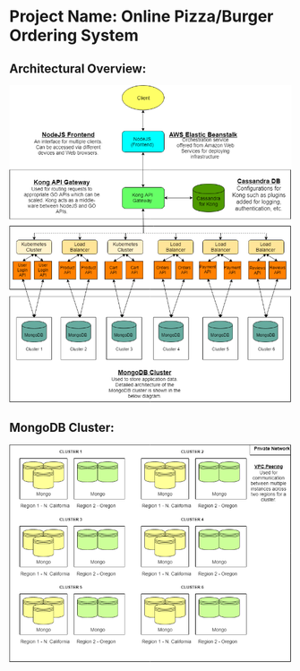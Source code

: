 # Project Name: Online Pizza/Burger Ordering System

## Architectural Overview:
![Architecture Image](https://github.com/shubhamsawantsjsu/Pizza-Ordering-System/blob/master/Documentation/Online%20Burger%20System%20Architecture.png)

## MongoDB Cluster:
![MongoDB Cluster Image](https://github.com/shubhamsawantsjsu/Pizza-Ordering-System/blob/master/Documentation/MongoDB%20Cluster%20Diagram.png)
